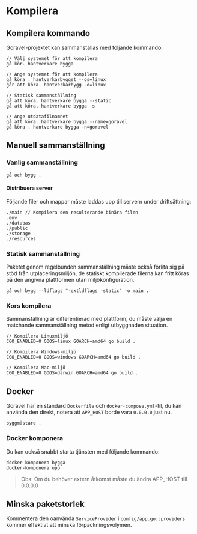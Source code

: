# Kompilera

## Kompilera kommando

Goravel-projektet kan sammanställas med följande kommando:

```
// Välj systemet för att kompilera
gå kör. hantverkare bygga

// Ange systemet för att kompilera
gå köra . hantverkarbygget --os=linux
går att köra. hantverkarbygg -o=linux

// Statisk sammanställning
gå att köra. hantverkare bygga --static
gå att köra. hantverkare bygga -s

// Ange utdatafilnamnet
gå att köra. hantverkare bygga --name=goravel
gå köra . hantverkare bygga -n=goravel
```

## Manuell sammanställning

### Vanlig sammanställning

```shell
gå och bygg .
```

#### Distribuera server

Följande filer och mappar måste laddas upp till servern under driftsättning:

```
./main // Kompilera den resulterande binära filen
.env
./databas
./public
./storage
./resources
```

### Statisk sammanställning

Paketet genom regelbunden sammanställning måste också förlita sig på stöd från utplaceringsmiljön, de statiskt
kompilerade filerna kan fritt köras på den angivna plattformen utan miljökonfiguration.

```shell
gå och bygg --ldflags "-extldflags -static" -o main .
```

### Kors kompilera

Sammanställning är differentierad med plattform, du måste välja en matchande sammanställning metod enligt utbyggnaden
situation.

```shell
// Kompilera Linuxmiljö
CGO_ENABLED=0 GOOS=linux GOARCH=amd64 go build .

// Kompilera Windows-miljö
CGO_ENABLED=0 GOOS=windows GOARCH=amd64 go build .

// Kompilera Mac-miljö
CGO_ENABLED=0 GOOS=darwin GOARCH=amd64 go build .
```

## Docker

Goravel har en standard `Dockerfile` och `docker-compose.yml`-fil, du kan använda den direkt, notera att `APP_HOST` borde
vara `0.0.0.0` just nu.

```shell
byggmästare .
```

### Docker komponera

Du kan också snabbt starta tjänsten med följande kommando:

```shell
docker-komponera bygga
docker-komponera upp
```

> Obs: Om du behöver extern åtkomst måste du ändra APP_HOST till 0.0.0.0

## Minska paketstorlek

Kommentera den oanvända `ServiceProvider` i `config/app.go::providers` kommer effektivt att minska förpackningsvolymen.
